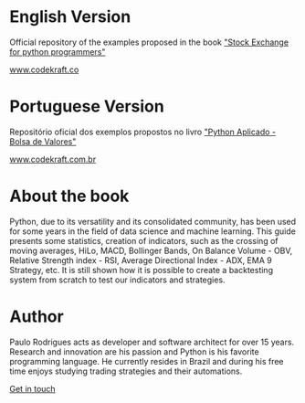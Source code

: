 English Version
================
Official repository of the examples proposed in the book ["Stock Exchange for python programmers"](https://www.amazon.com/dp/B084YWQLPY)

www.codekraft.co


Portuguese Version
==================


Repositório oficial dos exemplos propostos no livro ["Python Aplicado - Bolsa de Valores"](https://www.amazon.com.br/dp/B07QNDC8CL)

www.codekraft.com.br

About the book
================
Python, due to its versatility and its consolidated community, has been used for some years in the field of data science and machine learning. This guide presents some statistics, creation of indicators, such as the crossing of moving averages, HiLo, MACD, Bollinger Bands, On Balance Volume - OBV, Relative Strength index - RSI, Average Directional Index - ADX, EMA 9 Strategy, etc. It is still shown how it is possible to create a backtesting system from scratch to test our indicators and strategies.

Author
=======
Paulo Rodrigues acts as developer and software architect for over 15 years. Research and innovation are his passion and Python is his favorite programming language. He currently resides in Brazil and during his free time enjoys studying trading strategies and their automations.

[Get in touch](https://www.linkedin.com/in/paulolvrodrigues/)